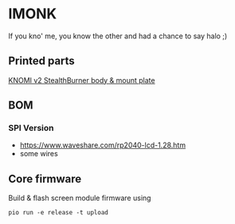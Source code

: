 # IMONK

If you kno' me, you know the other and had a chance to say halo ;)

## Printed parts
[KNOMI v2 StealthBurner body & mount plate](https://github.com/bigtreetech/KNOMI/tree/master/KNOMI2/STL)

## BOM

### SPI Version
* https://www.waveshare.com/rp2040-lcd-1.28.htm
* some wires


## Core firmware
Build & flash screen module firmware using 
```
pio run -e release -t upload
```
